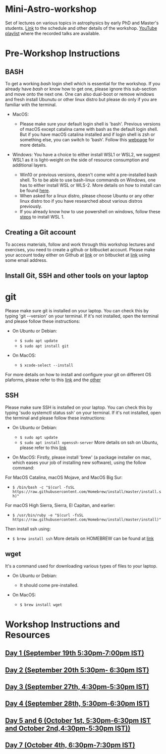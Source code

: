 # Mini-Astro-workshop
Set of lectures on various topics in astrophysics by early PhD and Master's students. [Link](https://sites.google.com/view/surendrapadamata/mini-astro-workshop) to the schedule and other details of the workshop. [YouTube playlist](https://www.youtube.com/playlist?list=PLJT6Gs_Eq5g3umr11xofnWUlbSXubie5C) where the recorded talks are available.

# Pre-Workshop Instructions
## BASH
To get a working *bash* login shell which is essential for the workshop. If you already have *bash* or know how to get one, please ignore this sub-section and move onto the next one. One can also dual-boot or remove windows and fresh install Ubunutu or other linux distro but please do only if you are familiar with the terminal.

* MacOS:
  * Please make sure your default login shell is 'bash'. Previous versions of macOS except catalina came with bash as the default login shell.
But if you have macOS catalina installed and if login shell is zsh or something else, 
you can switch to 'bash'. Follow this [webpage](https://www.howtogeek.com/444596/how-to-change-the-default-shell-to-bash-in-macos-catalina/) for more details.

* Windows:
You have a choice to either install WSL1 or WSL2, we suggest WSL1 as it is light-weight on the side of resource consumption and additional layers.
  * Win10 or previous versions, doesn't come wiht a pre-installed bash shell. To to be able to use bash-linux commands on Windows, one has to either install WSL or WLS-2. More details on how to install can be found [here](https://www.windowscentral.com/install-windows-subsystem-linux-windows-10#install_linux_subsystem_settings_windows10). 
  * When asked for a linux distro, please choose Ubuntu or any other linux distro too if you have researched about various distros previously.
  * If you already know how to use powershell on windows, follow these [steps](https://www.windowscentral.com/install-windows-subsystem-linux-windows-10#install_linux_subsystem_powershell_windows10) to install WSL 1.

## Creating a Git account
To access materials, follow and work through this workshop lectures and exercises, you need to create a github or bitbucket account. Please make your account today either on Github at [link](https://github.com/) or on bitbucket at [link](https://bitbucket.org/product/) using some email address.

## Install Git, SSH and other tools on your laptop
# git
Please make sure git is installed on your laptop. You can check this by typing 'git --version' on your terminal. If it's not installed, open the terminal and please follow these instructions:

* On Ubuntu or Debian: 
  * `$ sudo apt update`
  * `$ sudo apt install git`

* On MacOS:
  * `$ xcode-select --install`

For more details on how to install and configure your git on different OS plaforms, please refer to this [link](https://www.digitalocean.com/community/tutorials/how-to-contribute-to-open-source-getting-started-with-git) and the [other](https://www.atlassian.com/git/tutorials/install-git)

## SSH
Please make sure SSH is installed on your laptop. You can check this by typing 'sudo systemctl status ssh' on your terminal. If it's not installed, open the terminal and please follow these instructions:

* On Ubuntu or Debian:
  * `$ sudo apt update`
  * `$ sudo apt install openssh-server`
More details on ssh on Ubuntu, please refer to this [link](https://linuxize.com/post/how-to-enable-ssh-on-ubuntu-18-04/)

* On MacOS:
Firstly, please install 'brew' (a package installer on mac, which eases your job of installing new software), using the follow command:

For MacOS Catalina, macOS Mojave, and MacOS Big Sur:
  * `$ /bin/bash -c "$(curl -fsSL https://raw.githubusercontent.com/Homebrew/install/master/install.sh)"`

For macOS High Sierra, Sierra, El Capitan, and earlier:
  * `$ /usr/bin/ruby -e "$(curl -fsSL https://raw.githubusercontent.com/Homebrew/install/master/install)"`

Then install ssh using:
  * `$ brew install ssh`
More details on HOMEBREW can be found at [link](https://brew.sh/)

## wget
It's a command used for downloading various types of files to your laptop.

* On Ubuntu or Debian:
  * It should come pre-installed.

* On MacOS: 
  * `$ brew install wget`

# Workshop Instructions and Resources

## [Day 1 (September 19th 5:30pm-7:00pm IST)](https://github.com/ssp5361/Mini-Astro-workshop/tree/master/Day-1)
## [Day 2 (September 20th 5:30pm- 6:30pm IST)](https://github.com/ssp5361/Mini-Astro-workshop/tree/master/Day-2)
## [Day 3 (September 27th, 4:30pm-5:30pm IST)](https://github.com/ssp5361/Mini-Astro-workshop/tree/master/Day-3)
## [Day 4 (September 28th, 5:30pm-6:30pm IST)](https://github.com/ssp5361/Mini-Astro-workshop/tree/master/Day-4)
## [Day 5 and 6 (October 1st, 5:30pm-6:30pm IST and October 2nd,4:30pm-5:30pm IST))](https://github.com/ssp5361/Mini-Astro-workshop/tree/master/Day-5and6)
## [Day 7 (October 4th, 6:30pm-7:30pm IST)](https://github.com/ssp5361/Mini-Astro-workshop/tree/master/Day-7)
  



  
  
